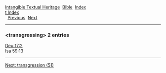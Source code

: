 [Intangible Textual Heritage](../../index)  [Bible](../index) 
[Index](index)   
[t Index](_t_)  
  [Previous](c11728)  [Next](c11730) 

------------------------------------------------------------------------

### &lt;transgressing&gt; 2 entries

[Deu 17:2](../kjv/deu017.htm#002)  
[Isa 59:13](../kjv/isa059.htm#013)  

------------------------------------------------------------------------

[Next: transgression (51)](c11730)

